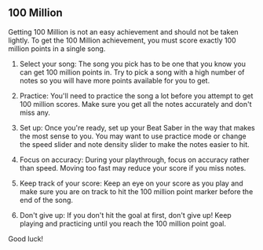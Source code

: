 ## 100 Million

Getting 100 Million is not an easy achievement and should not be taken lightly. To get the 100 Million achievement, you must score exactly 100 million points in a single song.

1. Select your song: The song you pick has to be one that you know you can get 100 million points in. Try to pick a song with a high number of notes so you will have more points available for you to get. 

2. Practice: You'll need to practice the song a lot before you attempt to get 100 million scores. Make sure you get all the notes accurately and don't miss any.

3. Set up: Once you're ready, set up your Beat Saber in the way that makes the most sense to you. You may want to use practice mode or change the speed slider and note density slider to make the notes easier to hit.

4. Focus on accuracy: During your playthrough, focus on accuracy rather than speed. Moving too fast may reduce your score if you miss notes.

5. Keep track of your score: Keep an eye on your score as you play and make sure you are on track to hit the 100 million point marker before the end of the song.

6. Don't give up: If you don't hit the goal at first, don't give up! Keep playing and practicing until you reach the 100 million point goal.

Good luck!